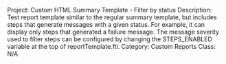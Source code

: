 Project: Custom HTML Summary Template - Filter by status
Description: Test report template similar to the regular summary template, but includes steps that generate messages with a given status. For example, it can display only steps that generated a failure message. The message severity used to filter steps can be configured by changing the STEPS_ENABLED variable at the top of reportTemplate.ftl. 
Category: Custom Reports
Class: N/A